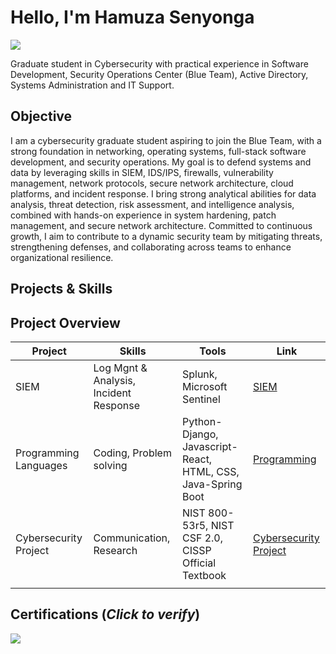 # Hello, I'm Hamuza Senyonga
<a href="https://www.linkedin.com/in/hamuza-senyonga-847429237?lipi=urn%3Ali%3Apage%3Ad_flagship3_profile_view_base_contact_details%3B528lop2iQOCo9feWCa76Cw%3D%3D/"><img src="https://img.shields.io/badge/-LinkedIn-0072b1?&style=for-the-badge&logo=linkedin&logoColor=white" /></a>

Graduate student in Cybersecurity with practical experience in Software Development, Security Operations Center (Blue Team), Active Directory, 
Systems Administration and IT Support.

## Objective

I am a cybersecurity graduate student aspiring to join the Blue Team, with a strong foundation in networking, operating systems, full-stack software development, and security operations. My goal is to defend systems and data by leveraging skills in SIEM, IDS/IPS, firewalls, vulnerability management, network protocols, secure network architecture, cloud platforms, and incident response. I bring strong analytical abilities for data analysis, threat detection, risk assessment, and intelligence analysis, combined with hands-on experience in system hardening, patch management, and secure network architecture. Committed to continuous growth, I aim to contribute to a dynamic security team by mitigating threats, strengthening defenses, and collaborating across teams to enhance organizational resilience.

## Projects & Skills

## Project Overview 
|     Project     |                 Skills                |     Tools       |      Link       |
| --------------- | ------------------------------------- | --------------- | --------------- |
| SIEM            |  Log Mgnt & Analysis, Incident Response|Splunk, Microsoft Sentinel|<a href="">SIEM</a>              
|Programming Languages| Coding, Problem solving              |Python-Django, Javascript-React, HTML, CSS, Java-Spring Boot          | <a href="">Programming</a>                |
|Cybersecurity Project|Communication, Research            |NIST 800-53r5, NIST CSF 2.0, CISSP Official Textbook|<a href="">Cybersecurity Project</a>                |
|                 |                                       |                 |                 |

## Certifications (*Click to verify*)
<div>
<a href=" " target="_blank">
  <img src="https://img.shields.io/badge/-Security%2B-FF0000?&style=for-the-badge&logo=CompTIA&logoColor=white" />
</a>
<div>
